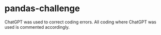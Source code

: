 # pandas-challenge
 ChatGPT was used to correct coding errors.
 All coding where ChatGPT was used is commented accordingly.